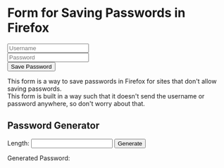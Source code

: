 # Form for Saving Passwords in Firefox

<form method="get" action="#">
  <input type="text" placeholder="Username"><br>
  <input type="password" placeholder="Password"><br>
  <input type="Submit" value="Save Password">
</form>

This form is a way to save passwords in Firefox for sites that don't allow saving passwords.  
This form is built in a way such that it doesn't send the username or password anywhere, so don't worry about that.

## Password Generator

<script>
  // From MDN website
  function getRandomInt(min, max) {
    min = Math.ceil(min);
    max = Math.floor(max);
    return Math.floor(Math.random() * (max - min)) + min; //The maximum is exclusive and the minimum is inclusive
  }
  
  function main() {
    // Get the length
    length = document.getElementById("length").value;
    var array = [];
    for (i = 1; i <= length; i++) {
    // Randomly pick an ASCII character that's not a control or space and append it to the array   
      array.push(String.fromCodePoint(getRandomInt(33, 127)));
    }
    // Turn the array into a password
    document.getElementById("MadePass").textContent = "Generated Password: " + array.join("");
  }
</script>
<p>Length: <input id="length" type="number">
<input type="button" value="Generate" onclick="main()"></p>
<p id="MadePass">Generated Password: </p>
